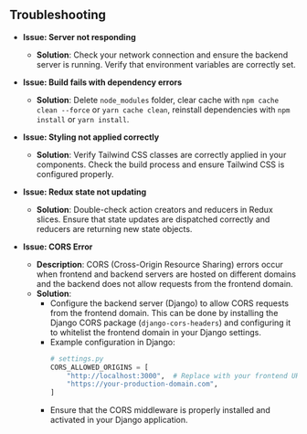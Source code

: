 ## Troubleshooting

- **Issue: Server not responding**
  - **Solution**: Check your network connection and ensure the backend server is running. Verify that environment variables are correctly set.

- **Issue: Build fails with dependency errors**
  - **Solution**: Delete `node_modules` folder, clear cache with `npm cache clean --force` or `yarn cache clean`, reinstall dependencies with `npm install` or `yarn install`.

- **Issue: Styling not applied correctly**
  - **Solution**: Verify Tailwind CSS classes are correctly applied in your components. Check the build process and ensure Tailwind CSS is configured properly.

- **Issue: Redux state not updating**
  - **Solution**: Double-check action creators and reducers in Redux slices. Ensure that state updates are dispatched correctly and reducers are returning new state objects.

- **Issue: CORS Error**
  - **Description**: CORS (Cross-Origin Resource Sharing) errors occur when frontend and backend servers are hosted on different domains and the backend does not allow requests from the frontend domain.
  - **Solution**: 
    - Configure the backend server (Django) to allow CORS requests from the frontend domain. This can be done by installing the Django CORS package (`django-cors-headers`) and configuring it to whitelist the frontend domain in your Django settings.
    - Example configuration in Django:
      ```python
      # settings.py
      CORS_ALLOWED_ORIGINS = [
          "http://localhost:3000",  # Replace with your frontend URL
          "https://your-production-domain.com",
      ]
      ```
    - Ensure that the CORS middleware is properly installed and activated in your Django application.

